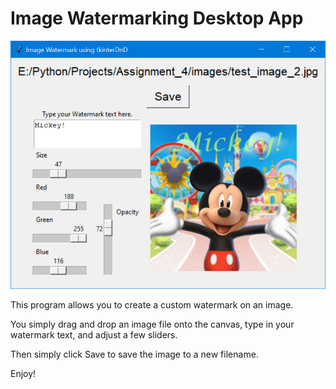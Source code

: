 # Image Watermarking Desktop App

<img src="./images/mickey.png">

<p>This program allows you to create a custom watermark on an image.</p>
<p>You simply drag and drop an image file onto the canvas, type in your watermark text, and adjust a few sliders. </p>
<p>Then simply click Save to save the image to a new filename.</p>
<p>Enjoy!</p>
